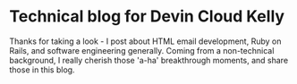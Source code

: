 # Technical blog for Devin Cloud Kelly

Thanks for taking a look - I post about HTML email development, Ruby on Rails, and software engineering generally. Coming from a non-technical background, I really cherish those 'a-ha' breakthrough moments, and share those in this blog.
